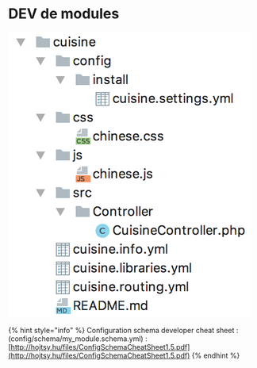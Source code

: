 # DEV de modules

![Architecture de base](../../.gitbook/assets/dev-module-architecture.png)

{% hint style="info" %}
Configuration schema developer cheat sheet :  
\(config/schema/my\_module.schema.yml\) :  
[http://hojtsy.hu/files/ConfigSchemaCheatSheet1.5.pdf](http://hojtsy.hu/files/ConfigSchemaCheatSheet1.5.pdf)
{% endhint %}

